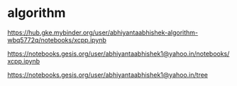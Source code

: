 # algorithm
https://hub.gke.mybinder.org/user/abhiyantaabhishek-algorithm-wbq5772q/notebooks/xcpp.ipynb

https://notebooks.gesis.org/user/abhiyantaabhishek1@yahoo.in/notebooks/xcpp.ipynb

https://notebooks.gesis.org/user/abhiyantaabhishek1@yahoo.in/tree
